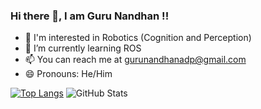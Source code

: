 ### Hi there 👋, I am Guru Nandhan !!

<!--
**guruadp/guruadp** is a ✨ _special_ ✨ repository because its `README.md` (this file) appears on your GitHub profile.

Here are some ideas to get you started:
- 🔭 I’m currently working on ...
- 👯 I’m looking to collaborate on ...
- 🤔 I’m looking for help with ...
- 💬 Ask me about ...
- ⚡ Fun fact: ...
-->
- 🔭 I'm interested in Robotics (Cognition and Perception)
- 🌱 I’m currently learning ROS
- 📫 You can reach me at gurunandhanadp@gmail.com
- 😄 Pronouns: He/Him


[![Top Langs](https://github-readme-stats.vercel.app/api/top-langs/?username=guruadp&layout=compact)](https://github.com/guruadp/github-readme-stats)
![GitHub Stats](https://github-readme-stats.vercel.app/api?username=guruadp&theme=radical)
